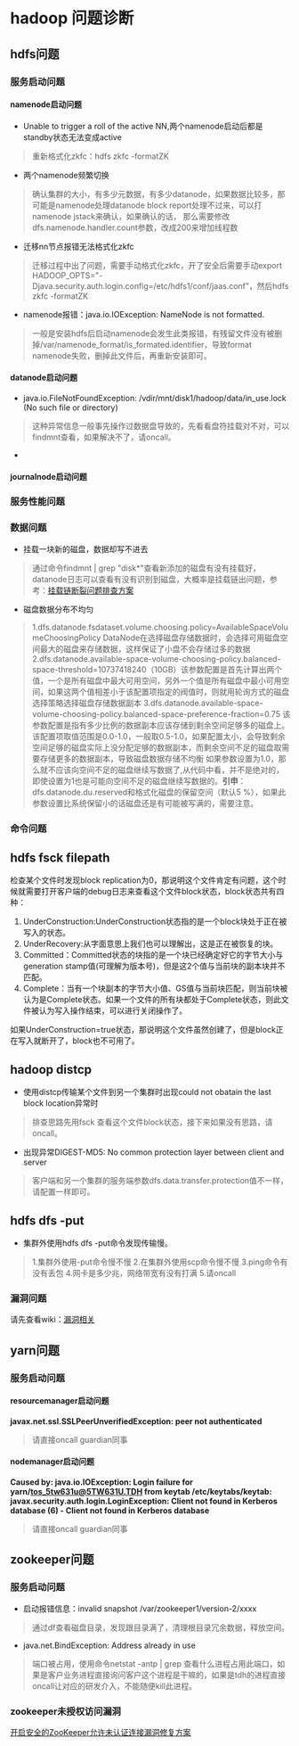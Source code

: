 # hadoop 问题诊断
## hdfs问题
### 服务启动问题
#### namenode启动问题
* Unable to trigger a roll of the active NN,两个namenode启动后都是standby状态无法变成active
>重新格式化zkfc：hdfs zkfc -formatZK

* 两个namenode频繁切换
>确认集群的大小，有多少元数据，有多少datanode，如果数据比较多，那可能是namenode处理datanode block report处理不过来，可以打namenode jstack来确认，如果确认的话，
>那么需要修改dfs.namenode.handler.count参数，改成200来增加线程数

* 迁移nn节点报错无法格式化zkfc
>迁移过程中出了问题，需要手动格式化zkfc，开了安全后需要手动export HADOOP_OPTS="-Djava.security.auth.login.config=/etc/hdfs1/conf/jaas.conf"，然后hdfs zkfc -formatZK

* namenode报错：java.io.IOException: NameNode is not formatted.
>一般是安装hdfs后启动namenode会发生此类报错，有残留文件没有被删掉/var/namenode_format/is_formated.identifier，导致format namenode失败，删掉此文件后，再重新安装即可。

#### datanode启动问题
* java.io.FileNotFoundException: /vdir/mnt/disk1/hadoop/data/in_use.lock (No such file or directory)
>这种异常信息一般事先操作过数据盘导致的，先看看盘符挂载对不对，可以findmnt查看，如果解决不了，请oncall。

* 

#### journalnode启动问题

### 服务性能问题

### 数据问题
* 挂载一块新的磁盘，数据却写不进去
>通过命令findmnt | grep "disk*"查看新添加的磁盘有没有挂载好，datanode日志可以查看有没有识别到磁盘，大概率是挂载链出问题，参考：[挂载链断裂问题排查方案](https://wiki.transwarp.io/pages/viewpage.action?pageId=23471581)

* 磁盘数据分布不均匀
>1.dfs.datanode.fsdataset.volume.choosing.policy=AvailableSpaceVolumeChoosingPolicy DataNode在选择磁盘存储数据时，会选择可用磁盘空间最大的磁盘来存储数据，这样保证了小盘不会存储过多的数据
>2.dfs.datanode.available-space-volume-choosing-policy.balanced-space-threshold=10737418240（10GB）该参数配置是首先计算出两个值，一个是所有磁盘中最大可用空间，另外一个值是所有磁盘中最小可用空间，如果这两个值相差小于该配置项指定的阀值时，则就用轮询方式的磁盘选择策略选择磁盘存储数据副本
>3.dfs.datanode.available-space-volume-choosing-policy.balanced-space-preference-fraction=0.75 该参数配置是指有多少比例的数据副本应该存储到剩余空间足够多的磁盘上。该配置项取值范围是0.0-1.0，一般取0.5-1.0，如果配置太小，会导致剩余空间足够的磁盘实际上没分配足够的数据副本，而剩余空间不足的磁盘取需要存储更多的数据副本，导致磁盘数据存储不均衡
>如果参数设置为1.0，那么就不应该向空间不足的磁盘继续写数据了,从代码中看，并不是绝对的，即使设置为1也是可能向空间不足的磁盘继续写数据的。**引申**：dfs.datanode.du.reserved和格式化磁盘的保留空间（默认5
>%），如果此参数设置比系统保留小的话磁盘还是有可能被写满的，需要注意。
### 命令问题
**hdfs fsck filepath**
---
检查某个文件时发现block replication为0，那说明这个文件肯定有问题，这个时候就需要打开客户端的debug日志来查看这个文件block状态，block状态共有四种：
1. UnderConstruction:UnderConstruction状态指的是一个block块处于正在被写入的状态。
2. UnderRecovery:从字面意思上我们也可以理解出，这是正在被恢复的块。
3. Committed：Committed状态的块指的是一个块已经确定好它的字节大小与generation stamp值(可理解为版本号)，但是这2个值与当前块的副本块并不匹配。
4. Complete：当有一个块副本的字节大小值、GS值与当前块匹配，则当前块被认为是Complete状态。如果一个文件的所有块都处于Complete状态，则此文件被认为写入操作结束，可以进行关闭操作了。

如果UnderConstruction=true状态，那说明这个文件虽然创建了，但是block正在写入就断开了，block也不可用了。

**hadoop distcp**
---
* 使用distcp传输某个文件到另一个集群时出现could not obatain the last block location异常时
>排查思路先用fsck 查看这个文件block状态，接下来如果没有思路，请oncall。

* 出现异常DIGEST-MD5: No common protection layer between client and server
>客户端和另一个集群的服务端参数dfs.data.transfer.protection值不一样，请配置一样即可。

**hdfs dfs -put**
---
* 集群外使用hdfs dfs -put命令发现传输慢。
>1.集群外使用-put命令慢不慢 2.在集群外使用scp命令慢不慢 3.ping命令有没有丢包 4.网卡是多少兆，网络带宽有没有打满 5.请oncall


### 漏洞问题
请先查看wiki：[漏洞相关](https://wiki.transwarp.io/pages/viewpage.action?pageId=24600475)


## yarn问题
### 服务启动问题
#### resourcemanager启动问题
**javax.net.ssl.SSLPeerUnverifiedException: peer not authenticated**
>请直接oncall guardian同事

#### nodemanager启动问题
**Caused by: java.io.IOException: Login failure for yarn/tos_5tw631u@5TW631U.TDH from keytab /etc/keytabs/keytab: javax.security.auth.login.LoginException: Client not found in Kerberos database (6) - Client not found in Kerberos database**
>请直接oncall guardian同事

## zookeeper问题

### 服务启动问题
* 启动报错信息：invalid snapshot /var/zookeeper1/version-2/xxxx
> 通过df查看磁盘目录，发现跟目录满了，清理根目录冗余数据，释放空间。

* java.net.BindException: Address already in use
> 端口被占用，使用命令netstat -antp | grep <port>查看什么进程占用此端口，如果是客户业务进程直接询问客户这个进程是干嘛的，如果是tdh的进程直接oncall让对应的研发介入，不能随便kill此进程。
### zookeeper未授权访问漏洞
[开启安全的ZooKeeper允许未认证连接漏洞修复方案](https://wiki.transwarp.io/pages/viewpage.action?pageId=20261612)


